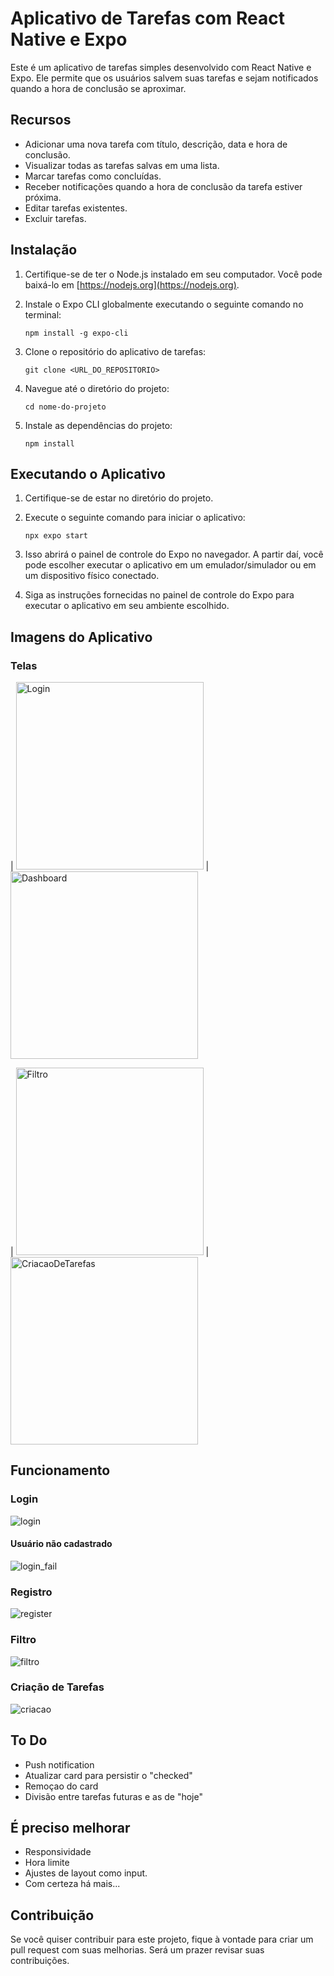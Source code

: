 # Aplicativo de Tarefas com React Native e Expo

Este é um aplicativo de tarefas simples desenvolvido com React Native e Expo. Ele permite que os usuários salvem suas tarefas e sejam notificados quando a hora de conclusão se aproximar.

## Recursos

- Adicionar uma nova tarefa com título, descrição, data e hora de conclusão.
- Visualizar todas as tarefas salvas em uma lista.
- Marcar tarefas como concluídas.
- Receber notificações quando a hora de conclusão da tarefa estiver próxima.
- Editar tarefas existentes.
- Excluir tarefas.

## Instalação

1. Certifique-se de ter o Node.js instalado em seu computador. Você pode baixá-lo em [https://nodejs.org](https://nodejs.org).

2. Instale o Expo CLI globalmente executando o seguinte comando no terminal:

   ```
   npm install -g expo-cli
   ```

3. Clone o repositório do aplicativo de tarefas:

   ```
   git clone <URL_DO_REPOSITORIO>
   ```

4. Navegue até o diretório do projeto:

   ```
   cd nome-do-projeto
   ```

5. Instale as dependências do projeto:

   ```
   npm install
   ```

## Executando o Aplicativo

1. Certifique-se de estar no diretório do projeto.

2. Execute o seguinte comando para iniciar o aplicativo:

   ```
   npx expo start
   ```

3. Isso abrirá o painel de controle do Expo no navegador. A partir daí, você pode escolher executar o aplicativo em um emulador/simulador ou em um dispositivo físico conectado.

4. Siga as instruções fornecidas no painel de controle do Expo para executar o aplicativo em seu ambiente escolhido.

## Imagens do Aplicativo

### Telas

| <img src="https://github.com/vinicius4006/super-duper-memory/assets/28130158/bc94a323-16a4-4b08-87e0-cd5986a5a2dc" alt="Login" width="300"> | <img src="https://github.com/vinicius4006/super-duper-memory/assets/28130158/c5b771a2-678d-4cc5-99be-f836cde406d9" alt="Dashboard" width="300"> 

| <img src="https://github.com/vinicius4006/super-duper-memory/assets/28130158/7dc3b9df-46aa-4f1f-8d1e-68891b3b9beb" alt="Filtro" width="300"> | <img src="https://github.com/vinicius4006/super-duper-memory/assets/28130158/b6d011f6-3726-40fc-a213-e7cc5286ef07" alt="CriacaoDeTarefas" width="300">
          
## Funcionamento

### Login

![login](https://github.com/vinicius4006/super-duper-memory/assets/28130158/f907428c-1825-424b-bee1-28ef1b26f298)

#### Usuário não cadastrado

![login_fail](https://github.com/vinicius4006/super-duper-memory/assets/28130158/346c8294-36b4-46f1-bf35-867a8a663340)

### Registro

![register](https://github.com/vinicius4006/super-duper-memory/assets/28130158/73cb6a8c-fd79-49bd-b5d2-8ff7b5912817)

### Filtro

![filtro](https://github.com/vinicius4006/super-duper-memory/assets/28130158/8bb9b6dc-2e34-48ea-80f4-3f51d52f457c)

### Criação de Tarefas

![criacao](https://github.com/vinicius4006/super-duper-memory/assets/28130158/3568f8b4-45a6-4601-8ea6-362e442cad2c)

## To Do

* Push notification
* Atualizar card para persistir o "checked"
* Remoçao do card
* Divisão entre tarefas futuras e as de "hoje"

## É preciso melhorar

* Responsividade
* Hora limite
* Ajustes de layout como input.
* Com certeza há mais...

## Contribuição

Se você quiser contribuir para este projeto, fique à vontade para criar um pull request com suas melhorias. Será um prazer revisar suas contribuições.

